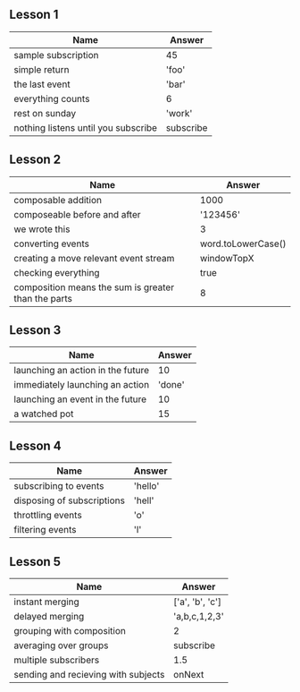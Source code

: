 ## Lesson 1

Name                                                | Answer
--------------------------------------------------- | ------
sample subscription                                 | 45
simple return                                       | 'foo'
the last event                                      | 'bar'
everything counts                                   | 6
rest on sunday                                      | 'work'
nothing listens until you subscribe                 | subscribe

## Lesson 2

Name                                                | Answer
--------------------------------------------------- | ------
composable addition                                 | 1000
composeable before and after                        | '123456'
we wrote this                                       | 3
converting events                                   | word.toLowerCase()
creating a move relevant event stream               | windowTopX
checking everything                                 | true
composition means the sum is greater than the parts | 8

## Lesson 3

Name                                                | Answer
--------------------------------------------------- | ------
launching an action in the future                   | 10
immediately launching an action                     | 'done'
launching an event in the future                    | 10
a watched pot                                       | 15

## Lesson 4

Name                                                | Answer
--------------------------------------------------- | ------
subscribing to events                               | 'hello'
disposing of subscriptions                          | 'hell'
throttling events                                   | 'o'
filtering events                                    | 'l'

## Lesson 5

Name                                                | Answer
--------------------------------------------------- | ------
instant merging                                     | ['a', 'b', 'c']
delayed merging                                     | 'a,b,c,1,2,3'
grouping with composition                           | 2
averaging over groups                               | subscribe
multiple subscribers                                | 1.5
sending and recieving with subjects                 | onNext


